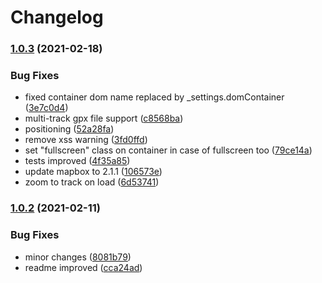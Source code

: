 # Changelog

### [1.0.3](https://www.github.com/the-sz/TrackViewer/compare/v1.0.2...v1.0.3) (2021-02-18)


### Bug Fixes

* fixed container dom name replaced by _settings.domContainer ([3e7c0d4](https://www.github.com/the-sz/TrackViewer/commit/3e7c0d47b85fcd81c3ca5eb653e4fb53646ac55b))
* multi-track gpx file support ([c8568ba](https://www.github.com/the-sz/TrackViewer/commit/c8568baf9f8cb53616704b66ee3b1c0cb6dc12c1))
* positioning ([52a28fa](https://www.github.com/the-sz/TrackViewer/commit/52a28fa4d2a9bed665a06dcc43dad7231e81ce2e))
* remove xss warning ([3fd0ffd](https://www.github.com/the-sz/TrackViewer/commit/3fd0ffd357255ced89b0f043b505d811a4f91a89))
* set "fullscreen" class on container in case of fullscreen too ([79ce14a](https://www.github.com/the-sz/TrackViewer/commit/79ce14a2be67a07a3b4cd335de725d163c618cb3))
* tests improved ([4f35a85](https://www.github.com/the-sz/TrackViewer/commit/4f35a8581a5120ab97afeff2f4719e7d8a92d36b))
* update mapbox to 2.1.1 ([106573e](https://www.github.com/the-sz/TrackViewer/commit/106573e945949b8fe3a1fa7e552238c034c3be4e))
* zoom to track on load ([6d53741](https://www.github.com/the-sz/TrackViewer/commit/6d5374164e5349f4d63b378a35d102d3920ebe6c))

### [1.0.2](https://www.github.com/the-sz/TrackViewer/compare/v1.0.1...v1.0.2) (2021-02-11)


### Bug Fixes

* minor changes ([8081b79](https://www.github.com/the-sz/TrackViewer/commit/8081b79393a6797774406b575ecf7789603575cb))
* readme improved ([cca24ad](https://www.github.com/the-sz/TrackViewer/commit/cca24ad75b19ee2adc6c3ccd1e59bedc63e72a35))
